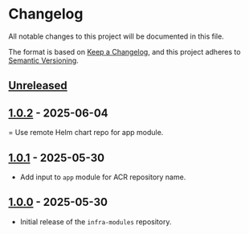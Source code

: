 # Changelog

All notable changes to this project will be documented in this file.

The format is based on [Keep a Changelog](https://keepachangelog.com/en/1.1.0/),
and this project adheres to [Semantic Versioning](https://semver.org/spec/v2.0.0.html).

## [Unreleased]

## [1.0.2] - 2025-06-04

= Use remote Helm chart repo for app module.

## [1.0.1] - 2025-05-30

- Add input to `app` module for ACR repository name.

## [1.0.0] - 2025-05-30

- Initial release of the `infra-modules` repository.

[Unreleased]: https://github.com/cleanlab/infra-modules/compare/v1.0.2...HEAD
[1.0.2]: https://github.com/cleanlab/infra-modules/compare/v1.0.1...v1.0.2
[1.0.1]: https://github.com/cleanlab/infra-modules/compare/v1.0.0...v1.0.1
[1.0.0]: https://github.com/cleanlab/infra-modules/compare/025cdabbd3cb3358cbec16595508ec3dc66b42f7...v1.0.0
